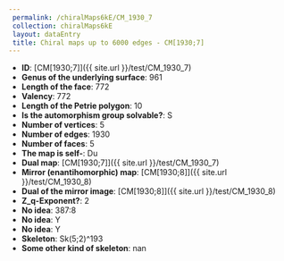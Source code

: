 ```yaml
--- 
 permalink: /chiralMaps6kE/CM_1930_7 
 collection: chiralMaps6kE
 layout: dataEntry
 title: Chiral maps up to 6000 edges - CM[1930;7]
---
```


- **ID**: [CM[1930;7]]({{ site.url }}/test/CM_1930_7)
- **Genus of the underlying surface**: 961
- **Length of the face**: 772
- **Valency**: 772
- **Length of the Petrie polygon**: 10
- **Is the automorphism group solvable?**: S
- **Number of vertices**: 5
- **Number of edges**: 1930
- **Number of faces**: 5
- **The map is self-**: Du
- **Dual map**: [CM[1930;7]]({{ site.url }}/test/CM_1930_7)
- **Mirror (enantihomorphic) map**: [CM[1930;8]]({{ site.url }}/test/CM_1930_8)
- **Dual of the mirror image**: [CM[1930;8]]({{ site.url }}/test/CM_1930_8)
- **Z_q-Exponent?**: 2
- **No idea**:  387:8
- **No idea**: Y
- **No idea**: Y
- **Skeleton**: Sk(5;2)^193
- **Some other kind of skeleton**: nan
